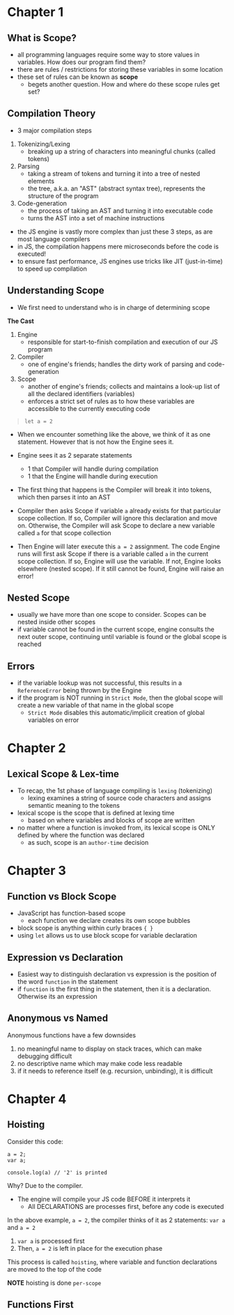 # Chapter 1

## What is Scope?

- all programming languages require some way to store values in variables. How does our program find them?
- there are rules / restrictions for storing these variables in some location
- these set of rules can be known as <strong>scope</strong>
  - begets another question. How and where do these scope rules get set?

## Compilation Theory

- 3 major compilation steps

1. Tokenizing/Lexing
   - breaking up a string of characters into meaningful chunks (called tokens)
2. Parsing
   - taking a stream of tokens and turning it into a tree of nested elements
   - the tree, a.k.a. an "AST" (abstract syntax tree), represents the structure of the program
3. Code-generation
   - the process of taking an AST and turning it into executable code
   - turns the AST into a set of machine instructions

- the JS engine is vastly more complex than just these 3 steps, as are most language compilers
- in JS, the compilation happens mere microseconds before the code is executed!
- to ensure fast performance, JS engines use tricks like JIT (just-in-time) to speed up compilation

## Understanding Scope

- We first need to understand who is in charge of determining scope

<strong>The Cast</strong>

1. Engine
   - responsible for start-to-finish compilation and execution of our JS program
2. Compiler
   - one of engine's friends; handles the dirty work of parsing and code-generation
3. Scope
   - another of engine's friends; collects and maintains a look-up list of all the declared identifiers (variables)
   - enforces a strict set of rules as to how these variables are accessible to the currently executing code

> `let a = 2`

- When we encounter something like the above, we think of it as one statement. However that is not how the Engine sees it.
- Engine sees it as 2 separate statements

  - 1 that Compiler will handle during compilation
  - 1 that the Engine will handle during execution

- The first thing that happens is the Compiler will break it into tokens, which then parses it into an AST
- Compiler then asks Scope if variable `a` already exists for that particular scope collection. If so, Compiler will ignore this declaration and move on. Otherwise, the Compiler will ask Scope to declare a new variable called `a` for that scope collection

- Then Engine will later execute this `a = 2` assignment. The code Engine runs will first ask Scope if there is a variable called `a` in the current scope collection. If so, Engine will use the variable. If not, Engine looks elsewhere (nested scope). If it still cannot be found, Engine will raise an error!

## Nested Scope

- usually we have more than one scope to consider. Scopes can be nested inside other scopes
- if variable cannot be found in the current scope, engine consults the next outer scope, continuing until variable is found or the global scope is reached

## Errors

- if the variable lookup was not successful, this results in a `ReferenceError` being thrown by the Engine
- if the program is NOT running in `Strict Mode`, then the global scope will create a new variable of that name <italic>in the global scope</italic>
  - `Strict Mode` disables this automatic/implicit creation of global variables on error

# Chapter 2

## Lexical Scope & Lex-time

- To recap, the 1st phase of language compiling is `lexing` (tokenizing)
  - lexing examines a string of source code characters and assigns semantic meaning to the tokens
- lexical scope is the scope that is defined at lexing time
  - based on where variables and blocks of scope are written
- no matter where a function is invoked from, its lexical scope is ONLY defined by where the function was declared
  - as such, scope is an `author-time` decision

# Chapter 3

## Function vs Block Scope

- JavaScript has function-based scope
  - each function we declare creates its own scope bubbles
- block scope is anything within curly braces `{ }`
- using `let` allows us to use block scope for variable declaration

## Expression vs Declaration

- Easiest way to distinguish declaration vs expression is the position of the word `function` in the statement
- if `function` is the first thing in the statement, then it is a declaration. Otherwise its an expression

## Anonymous vs Named

Anonymous functions have a few downsides

1. no meaningful name to display on stack traces, which can make debugging difficult
2. no descriptive name which may make code less readable
3. if it needs to reference itself (e.g. recursion, unbinding), it is difficult

# Chapter 4

## Hoisting

Consider this code:

```
a = 2;
var a;

console.log(a) // '2' is printed
```

Why? Due to the compiler.

- The engine will compile your JS code BEFORE it interprets it
  - All DECLARATIONS are processes first, before any code is executed

In the above example, `a = 2`, the compiler thinks of it as 2 statements: `var a` and `a = 2`

1. `var a` is processed first
2. Then, `a = 2` is left in place for the execution phase

This process is called `hoisting`, where variable and function declarations are moved to the top of the code

**NOTE** hoisting is done `per-scope`

## Functions First

